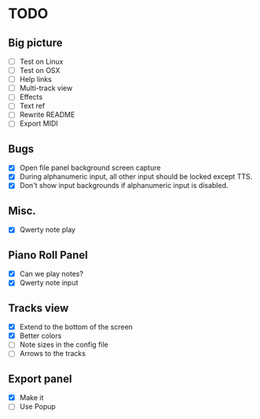 # TODO

## Big picture

- [ ] Test on Linux
- [ ] Test on OSX
- [ ] Help links
- [ ] Multi-track view
- [ ] Effects
- [ ] Text ref
- [ ] Rewrite README
- [ ] Export MIDI

## Bugs

- [x] Open file panel background screen capture
- [x] During alphanumeric input, all other input should be locked except TTS.
- [x] Don't show input backgrounds if alphanumeric input is disabled.

## Misc.

- [x] Qwerty note play

## Piano Roll Panel

- [x] Can we play notes?
- [x] Qwerty note input

## Tracks view

- [x] Extend to the bottom of the screen
- [x] Better colors
- [ ] Note sizes in the config file
- [ ] Arrows to the tracks

## Export panel

- [x] Make it
- [ ] Use Popup